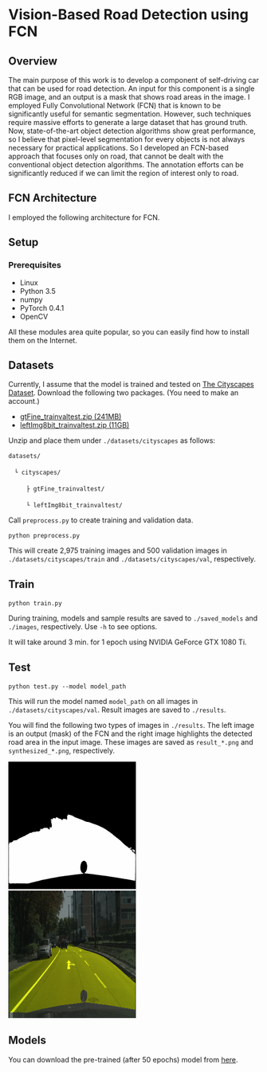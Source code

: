 # Vision-Based Road Detection using FCN

## Overview
The main purpose of this work is to develop a component of self-driving car that can be used for road detection. An input for this component is a single RGB image, and an output is a mask that shows road areas in the image. I employed Fully Convolutional Network (FCN) that is known to be significantly useful for semantic segmentation. However, such techniques require massive efforts to generate a large dataset that has ground truth. Now, state-of-the-art object detection algorithms show great performance, so I believe that pixel-level segmentation for every objects is not always necessary for practical applications. So I developed an FCN-based approach that focuses only on road, that cannot be dealt with the conventional object detection algorithms. The annotation efforts can be significantly reduced if we can limit the region of interest only to road.

## FCN Architecture
I employed the following architecture for FCN.

## Setup
### Prerequisites
- Linux
- Python 3.5
- numpy
- PyTorch 0.4.1
- OpenCV

All these modules area quite popular, so you can easily find how to install them on the Internet.

## Datasets
Currently, I assume that the model is trained and tested on [The Cityscapes Dataset](https://www.cityscapes-dataset.com/). Download the following two packages. (You need to make an account.)
- [gtFine_trainvaltest.zip (241MB)](https://www.cityscapes-dataset.com/file-handling/?packageID=1)
- [leftImg8bit_trainvaltest.zip (11GB)](https://www.cityscapes-dataset.com/file-handling/?packageID=3)

Unzip and place them under `./datasets/cityscapes` as follows:

```
datasets/

　└ cityscapes/

　　　├ gtFine_trainvaltest/

　　　└ leftImg8bit_trainvaltest/
```

Call `preprocess.py` to create training and validation data.
```
python preprocess.py
```
This will create 2,975 training images and 500 validation images in `./datasets/cityscapes/train` and `./datasets/cityscapes/val`, respectively.

## Train
```
python train.py
```
During training, models and sample results are saved to `./saved_models` and `./images`, respectively. Use `-h` to see options.

It will take around 3 min. for 1 epoch using NVIDIA GeForce GTX 1080 Ti.

## Test
```
python test.py --model model_path
```
This will run the model named `model_path` on all images in `./datasets/cityscapes/val`. Result images are saved to `./results`.

You will find the following two types of images in `./results`. The left image is an output (mask) of the FCN and the right image highlights the detected road area in the input image. These images are saved as `result_*.png` and `synthesized_*.png`, respectively.

<img src="imgs/sample_result.png" width="256px" height="256px"/>

<img src="imgs/sample_synthesized_result.png" width="256px" height="256px"/>

## Models
You can download the pre-trained (after 50 epochs) model from [here](http://www.google.com).
